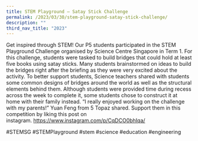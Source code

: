 ```yaml
---
title: STEM Playground – Satay Stick Challenge
permalink: /2023/03/30/stem-playground-satay-stick-challenge/
description: ""
third_nav_title: "2023"
---
```

<p>Get inspired through STEM! Our P5 students participated in the STEM Playground Challenge organised by Science Centre Singapore in Term 1. For this challenge, students were tasked to build bridges that could hold at least five books using satay sticks. Many students brainstormed on ideas to build the bridges right after the briefing as they were very excited about the activity. To better support students, Science teachers shared with students some common designs of bridges around the world as well as the structural elements behind them. Although students were provided time during recess across the week to complete it, some students chose to construct it at home with their family instead. “I really enjoyed working on the challenge with my parents!” Yuan Feng from 5 Topaz shared. Support them in this competition by liking this post on instagram.&nbsp;<a href="https://www.instagram.com/p/CqDCO0bhIqa/">https://www.instagram.com/p/CqDCO0bhIqa/</a></p>
<p>#STEMSG #STEMPlayground #stem #science #education #engineering</p>